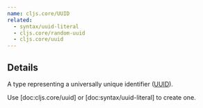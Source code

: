 ```yaml
---
name: cljs.core/UUID
related:
  - syntax/uuid-literal
  - cljs.core/random-uuid
  - cljs.core/uuid
---
```


## Details

A type representing a universally unique identifier ([UUID]).

Use [doc:cljs.core/uuid] or [doc:syntax/uuid-literal] to create one.

[UUID]:https://en.wikipedia.org/wiki/Universally_unique_identifier
